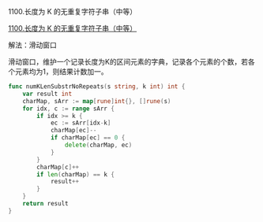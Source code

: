 1100.长度为 K 的无重复字符子串（中等）

[1100.长度为 K 的无重复字符子串（中等）](https://leetcode.cn/problems/find-k-length-substrings-with-no-repeated-characters/)



解法：滑动窗口



滑动窗口，维护一个记录长度为K的区间元素的字典，记录各个元素的个数，若各个元素均为1，则结果计数加一。

```go
func numKLenSubstrNoRepeats(s string, k int) int {
	var result int
	charMap, sArr := map[rune]int{}, []rune(s)
	for idx, c := range sArr {
		if idx >= k {
			ec := sArr[idx-k]
			charMap[ec]--
			if charMap[ec] == 0 {
				delete(charMap, ec)
			}
		}
		charMap[c]++
		if len(charMap) == k {
			result++
		}
	}
	return result
}
```
